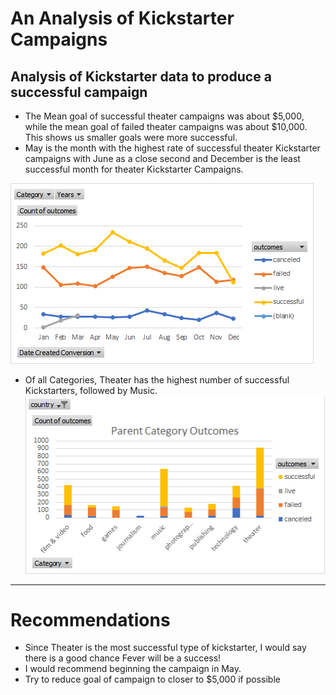 # An Analysis of Kickstarter Campaigns
Analysis of Kickstarter data to produce a successful campaign
---
* The Mean goal of successful theater campaigns was about $5,000, while the mean goal of failed theater campaigns was about $10,000. This shows us smaller goals were more successful.
* May is the month with the highest rate of successful theater Kickstarter campaigns with June as a close second and December is the least successful month for  theater Kickstarter Campaigns.

![image_RosalieMaass](https://github.com/RosalieMaass/Kickstarter/blob/main/Resources/Outcomes%20Based%20on%20Launch%20Date%20Chart.png)
* Of all Categories, Theater has the highest number of successful Kickstarters, followed by Music.
![image_RosalieMaass](https://github.com/RosalieMaass/Kickstarter/blob/main/Resources/Parent%20Category%20Outcome%20Chart.png)
---
# Recommendations
- Since Theater is the most successful type of kickstarter, I would say there is a good chance Fever will be a success! 
- I would recommend beginning the campaign in May. 
- Try to reduce goal of campaign to closer to $5,000 if possible
